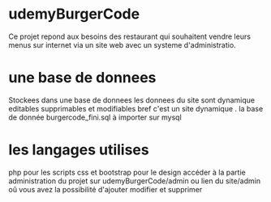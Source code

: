 # udemyBurgerCode
Ce projet repond  aux besoins des restaurant qui souhaitent vendre leurs  menus sur internet via un site web avec  un systeme d'administratio.
# une base de donnees
Stockees dans une base de donnees  les donnees du site sont  dynamique editables supprimables  et modifiables bref c'est un site  dynamique .
la base de donnée  burgercode_fini.sql à importer sur mysql
# les langages utilises
php pour les scripts
css et bootstrap pour le design
accéder à la partie administration du projet sur  udemyBurgerCode/admin ou lien du site/admin oû vous avez la possibilité d'ajouter modifier et supprimer


